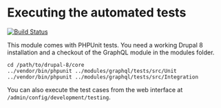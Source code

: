 # Executing the automated tests

[![Build Status](https://travis-ci.org/fubhy/graphql-drupal.svg?branch=8.x-3.x)](https://travis-ci.org/fubhy/graphql-drupal)

This module comes with PHPUnit tests. You need a working Drupal 8 installation
and a checkout of the GraphQL module in the modules folder.

    cd /path/to/drupal-8/core
    ../vendor/bin/phpunit ../modules/graphql/tests/src/Unit
    ../vendor/bin/phpunit ../modules/graphql/tests/src/Integration

You can also execute the test cases from the web interface at ``/admin/config/development/testing``.
